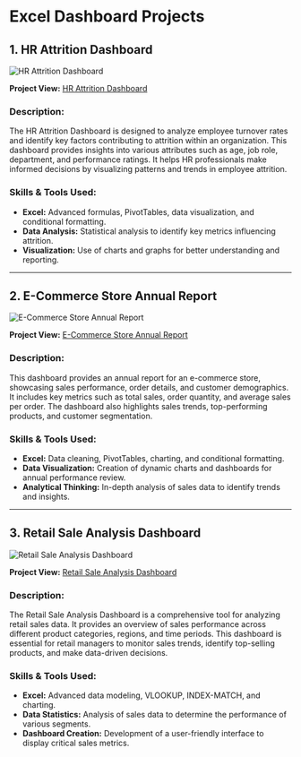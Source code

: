 # Excel Dashboard Projects

## 1. HR Attrition Dashboard
![HR Attrition Dashboard](https://github.com/shaun-mia/Excel-dashboard-Project/blob/main/images/HR%20Attirition%20Dasgboard.png)

**Project View:** [HR Attrition Dashboard](https://github.com/shaun-mia/Excel-dashboard-Project/tree/main/HR%20Attrition%20Dashboard)

### Description:
The HR Attrition Dashboard is designed to analyze employee turnover rates and identify key factors contributing to attrition within an organization. This dashboard provides insights into various attributes such as age, job role, department, and performance ratings. It helps HR professionals make informed decisions by visualizing patterns and trends in employee attrition.

### Skills & Tools Used:
- **Excel:** Advanced formulas, PivotTables, data visualization, and conditional formatting.
- **Data Analysis:** Statistical analysis to identify key metrics influencing attrition.
- **Visualization:** Use of charts and graphs for better understanding and reporting.

---

## 2. E-Commerce Store Annual Report
![E-Commerce Store Annual Report](https://github.com/shaun-mia/Excel-dashboard-Project/blob/main/images/E%20Commerce%20annual%20report.png)

**Project View:** [E-Commerce Store Annual Report](https://github.com/shaun-mia/Excel-dashboard-Project/tree/main/E-Commerce%20Store%20Annual%20Report)

### Description:
This dashboard provides an annual report for an e-commerce store, showcasing sales performance, order details, and customer demographics. It includes key metrics such as total sales, order quantity, and average sales per order. The dashboard also highlights sales trends, top-performing products, and customer segmentation.

### Skills & Tools Used:
- **Excel:** Data cleaning, PivotTables, charting, and conditional formatting.
- **Data Visualization:** Creation of dynamic charts and dashboards for annual performance review.
- **Analytical Thinking:** In-depth analysis of sales data to identify trends and insights.

---

## 3. Retail Sale Analysis Dashboard
![Retail Sale Analysis Dashboard](https://github.com/shaun-mia/Excel-dashboard-Project/blob/main/images/Retail%20Sale.png)

**Project View:** [Retail Sale Analysis Dashboard](https://github.com/shaun-mia/Excel-dashboard-Project/tree/main/Retail%20Sale)

### Description:
The Retail Sale Analysis Dashboard is a comprehensive tool for analyzing retail sales data. It provides an overview of sales performance across different product categories, regions, and time periods. This dashboard is essential for retail managers to monitor sales trends, identify top-selling products, and make data-driven decisions.

### Skills & Tools Used:
- **Excel:** Advanced data modeling, VLOOKUP, INDEX-MATCH, and charting.
- **Data Statistics:** Analysis of sales data to determine the performance of various segments.
- **Dashboard Creation:** Development of a user-friendly interface to display critical sales metrics.
